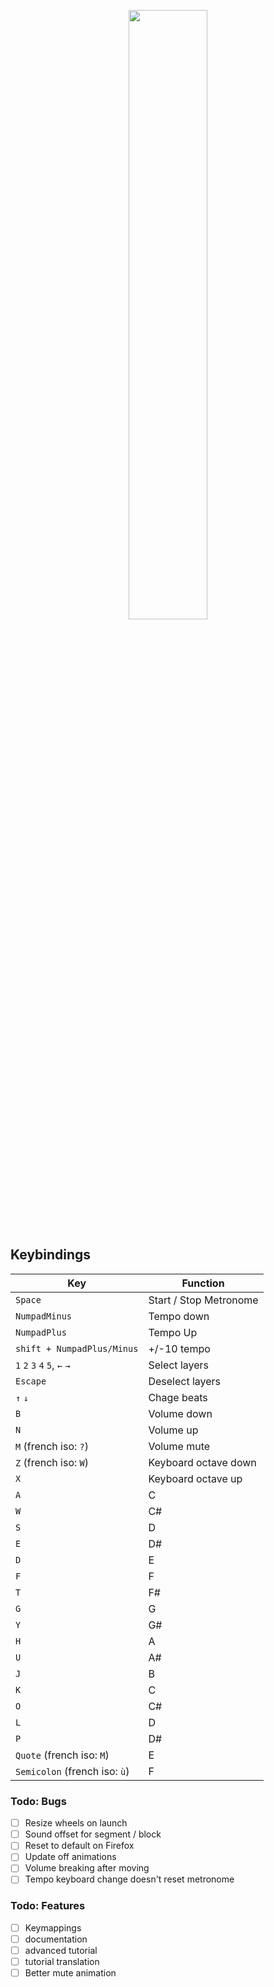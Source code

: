 <p align="center">
  <img src="https://raw.githubusercontent.com/victrme/polytronome/main/banner-1800x600.png" width="50%"></img>
</p>

## Keybindings

| Key     | Function     |
| ------- | ------------ |
| `Space` | Start / Stop Metronome |
| `NumpadMinus` | Tempo down |
| `NumpadPlus`  | Tempo Up   |
| `shift + NumpadPlus/Minus` | +/-10 tempo |
| `1` `2` `3` `4` `5`, `←` `→` | Select layers |
| `Escape` | Deselect layers |
| `↑` `↓` | Chage beats |
| `B` | Volume down |
| `N` | Volume up |
| `M` (french iso: `?`) | Volume mute |
| `Z` (french iso: `W`) | Keyboard octave down |
| `X` | Keyboard octave up |
| `A` | C |
| `W` | C# |
| `S` | D |
| `E` | D# |
| `D` | E |
| `F` | F |
| `T` | F# |
| `G` | G |
| `Y` | G# |
| `H` | A |
| `U` | A# |
| `J` | B |
| `K` | C |
| `O` | C# |
| `L` | D |
| `P` | D# |
| `Quote` (french iso: `M`) | E |
| `Semicolon` (french iso: `ù`) | F |


### Todo: Bugs

-   [ ] Resize wheels on launch
-   [ ] Sound offset for segment / block
-   [ ] Reset to default on Firefox
-   [ ] Update off animations
-   [ ] Volume breaking after moving
-   [ ] Tempo keyboard change doesn't reset metronome

### Todo: Features

-   [ ] Keymappings
-   [ ] documentation
-   [ ] advanced tutorial
-   [ ] tutorial translation
-   [ ] Better mute animation
